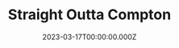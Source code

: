 ---
title: "Straight Outta Compton"
year: 2015
date: 2023-03-17T00:00:00.000Z
permalink: /almanac/movies/2023-03-17-straight-outta-compton/index.html
link: https://boxd.it/3ZKZyN
tmdbid: 277216
---